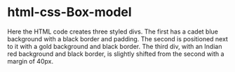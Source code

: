 # html-css-Box-model
Here the HTML code creates three styled divs. The first has a cadet blue background with a black border and padding. The second is positioned next to it with a gold background and black border. The third div, with an Indian red background and black border, is slightly shifted from the second with a margin of 40px.
